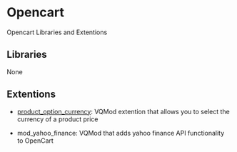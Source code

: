 Opencart
========

Opencart Libraries and Extentions

Libraries
---------

None

Extentions
----------
*   [product_option_currency](upload/vqmod/xml/product_option_currency.xml):
    VQMod extention that allows you to select the currency of a product price
    
*   mod_yahoo_finance:
    VQMod that adds yahoo finance API functionality to OpenCart
